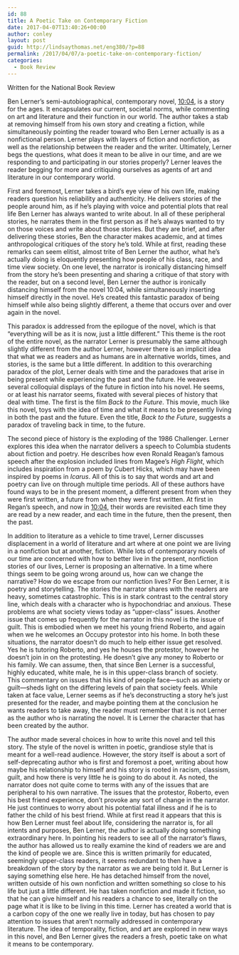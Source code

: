 ```yaml
---
id: 88
title: A Poetic Take on Contemporary Fiction
date: 2017-04-07T13:40:26+00:00
author: conley
layout: post
guid: http://lindsaythomas.net/eng380/?p=88
permalink: /2017/04/07/a-poetic-take-on-contemporary-fiction/
categories:
  - Book Review
---
```

Written for the National Book Review

Ben Lerner’s semi-autobiographical, contemporary novel, <u>10:04</u>, is a story for the ages. It encapsulates our current, societal norms, while commenting on art and literature and their function in our world. The author takes a stab at removing himself from his own story and creating a fiction, while simultaneously pointing the reader toward who Ben Lerner actually is as a nonfictional person. Lerner plays with layers of fiction and nonfiction, as well as the relationship between the reader and the writer. Ultimately, Lerner begs the questions, what does it mean to be alive in our time, and are we responding to and participating in our stories properly? Lerner leaves the reader begging for more and critiquing ourselves as agents of art and literature in our contemporary world.

First and foremost, Lerner takes a bird’s eye view of his own life, making readers question his reliability and authenticity. He delivers stories of the people around him, as if he’s playing with voice and potential plots that real life Ben Lerner has always wanted to write about. In all of these peripheral stories, he narrates them in the first person as if he’s always wanted to try on those voices and write about those stories. But they are brief, and after delivering these stories, Ben the character makes academic, and at times anthropological critiques of the story he’s told. While at first, reading these remarks can seem elitist, almost trite of Ben Lerner the author, what he’s actually doing is eloquently presenting how people of his class, race, and time view society. On one level, the narrator is ironically distancing himself from the story he’s been presenting and sharing a critique of that story with the reader, but on a second level, Ben Lerner the author is ironically distancing himself from the novel 10:04, while simultaneously inserting himself directly in the novel. He’s created this fantastic paradox of being himself while also being slightly different, a theme that occurs over and over again in the novel.

This paradox is addressed from the epilogue of the novel, which is that “everything will be as it is now, just a little different.” This theme is the root of the entire novel, as the narrator Lerner is presumably the same although slightly different from the author Lerner, however there is an implicit idea that what we as readers and as humans are in alternative worlds, times, and stories, is the same but a little different. In addition to this overarching paradox of the plot, Lerner deals with time and the paradoxes that arise in being present while experiencing the past and the future. He weaves several colloquial displays of the future in fiction into his novel. He seems, or at least his narrator seems, fixated with several pieces of history that deal with time. The first is the film _Back to the Future_. This movie, much like this novel, toys with the idea of time and what it means to be presently living in both the past and the future. Even the title, _Back to the Future_, suggests a paradox of traveling back in time, to the future.

The second piece of history is the exploding of the 1986 Challenger. Lerner explores this idea when the narrator delivers a speech to Columbia students about fiction and poetry. He describes how even Ronald Reagan’s famous speech after the explosion included lines from Magee’s _High Flight_, which includes inspiration from a poem by Cubert Hicks, which may have been inspired by poems in _Icarus_. All of this is to say that words and art and poetry can live on through multiple time periods. All of these authors have found ways to be in the present moment, a different present from when they were first written, a future from when they were first written. At first in Regan’s speech, and now in <u>10:04</u>, their words are revisited each time they are read by a new reader, and each time in the future, then the present, then the past.

In addition to literature as a vehicle to time travel, Lerner discusses displacement in a world of literature and art where at one point we are living in a nonfiction but at another, fiction. While lots of contemporary novels of our time are concerned with how to better live in the present, nonfiction stories of our lives, Lerner is proposing an alternative. In a time where things seem to be going wrong around us, how can we change the narrative? How do we escape from our nonfiction lives? For Ben Lerner, it is poetry and storytelling. The stories the narrator shares with the readers are heavy, sometimes catastrophic. This is in stark contrast to the central story line, which deals with a character who is hypochondriac and anxious. These problems are what society views today as “upper-class” issues. Another issue that comes up frequently for the narrator in this novel is the issue of guilt. This is embodied when we meet his young friend Roberto, and again when we he welcomes an Occupy protestor into his home. In both these situations, the narrator doesn’t do much to help either issue get resolved. Yes he is tutoring Roberto, and yes he houses the protestor, however he doesn’t join in on the protesting. He doesn’t give any money to Roberto or his family. We can assume, then, that since Ben Lerner is a successful, highly educated, white male, he is in this upper-class branch of society. This commentary on issues that his kind of people face—such as anxiety or guilt—sheds light on the differing levels of pain that society feels. While taken at face value, Lerner seems as if he’s deconstructing a story he’s just presented for the reader, and maybe pointing them at the conclusion he wants readers to take away, the reader must remember that it is not Lerner as the author who is narrating the novel. It is Lerner the character that has been created by the author.

The author made several choices in how to write this novel and tell this story. The style of the novel is written in poetic, grandiose style that is meant for a well-read audience. However, the story itself is about a sort of self-deprecating author who is first and foremost a poet, writing about how maybe his relationship to himself and his story is rooted in racism, classism, guilt, and how there is very little he is going to do about it. As noted, the narrator does not quite come to terms with any of the issues that are peripheral to his own narrative. The issues that the protestor, Roberto, even his best friend experience, don’t provoke any sort of change in the narrator. He just continues to worry about his potential fatal illness and if he is to father the child of his best friend. While at first read it appears that this is how Ben Lerner must feel about life, considering the narrator is, for all intents and purposes, Ben Lerner, the author is actually doing something extraordinary here. In pointing his readers to see all of the narrator’s flaws, the author has allowed us to really examine the kind of readers we are and the kind of people we are. Since this is written primarily for educated, seemingly upper-class readers, it seems redundant to then have a breakdown of the story by the narrator as we are being told it. But Lerner is saying something else here. He has detached himself from the novel, written outside of his own nonfiction and written something so close to his life but just a little different. He has taken nonfiction and made it fiction, so that he can give himself and his readers a chance to see, literally on the page what it is like to be living in this time. Lerner has created a world that is a carbon copy of the one we really live in today, but has chosen to pay attention to issues that aren’t normally addressed in contemporary literature. The idea of temporality, fiction, and art are explored in new ways in this novel, and Ben Lerner gives the readers a fresh, poetic take on what it means to be contemporary.